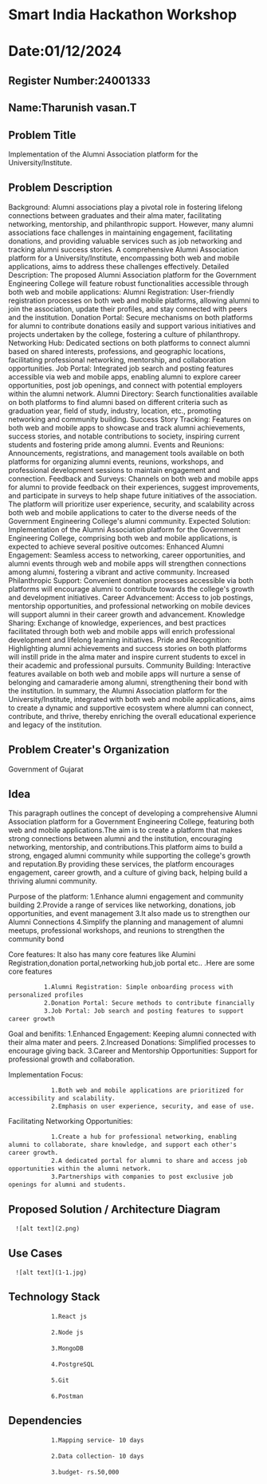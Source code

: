 # Smart India Hackathon Workshop
# Date:01/12/2024
## Register Number:24001333
## Name:Tharunish vasan.T
## Problem Title
Implementation of the Alumni Association platform for the University/Institute.
## Problem Description
Background: Alumni associations play a pivotal role in fostering lifelong connections between graduates and their alma mater, facilitating networking, mentorship, and philanthropic support. However, many alumni associations face challenges in maintaining engagement, facilitating donations, and providing valuable services such as job networking and tracking alumni success stories. A comprehensive Alumni Association platform for a University/Institute, encompassing both web and mobile applications, aims to address these challenges effectively. Detailed Description: The proposed Alumni Association platform for the Government Engineering College will feature robust functionalities accessible through both web and mobile applications: Alumni Registration: User-friendly registration processes on both web and mobile platforms, allowing alumni to join the association, update their profiles, and stay connected with peers and the institution. Donation Portal: Secure mechanisms on both platforms for alumni to contribute donations easily and support various initiatives and projects undertaken by the college, fostering a culture of philanthropy. Networking Hub: Dedicated sections on both platforms to connect alumni based on shared interests, professions, and geographic locations, facilitating professional networking, mentorship, and collaboration opportunities. Job Portal: Integrated job search and posting features accessible via web and mobile apps, enabling alumni to explore career opportunities, post job openings, and connect with potential employers within the alumni network. Alumni Directory: Search functionalities available on both platforms to find alumni based on different criteria such as graduation year, field of study, industry, location, etc., promoting networking and community building. Success Story Tracking: Features on both web and mobile apps to showcase and track alumni achievements, success stories, and notable contributions to society, inspiring current students and fostering pride among alumni. Events and Reunions: Announcements, registrations, and management tools available on both platforms for organizing alumni events, reunions, workshops, and professional development sessions to maintain engagement and connection. Feedback and Surveys: Channels on both web and mobile apps for alumni to provide feedback on their experiences, suggest improvements, and participate in surveys to help shape future initiatives of the association. The platform will prioritize user experience, security, and scalability across both web and mobile applications to cater to the diverse needs of the Government Engineering College's alumni community. Expected Solution: Implementation of the Alumni Association platform for the Government Engineering College, comprising both web and mobile applications, is expected to achieve several positive outcomes: Enhanced Alumni Engagement: Seamless access to networking, career opportunities, and alumni events through web and mobile apps will strengthen connections among alumni, fostering a vibrant and active community. Increased Philanthropic Support: Convenient donation processes accessible via both platforms will encourage alumni to contribute towards the college's growth and development initiatives. Career Advancement: Access to job postings, mentorship opportunities, and professional networking on mobile devices will support alumni in their career growth and advancement. Knowledge Sharing: Exchange of knowledge, experiences, and best practices facilitated through both web and mobile apps will enrich professional development and lifelong learning initiatives. Pride and Recognition: Highlighting alumni achievements and success stories on both platforms will instill pride in the alma mater and inspire current students to excel in their academic and professional pursuits. Community Building: Interactive features available on both web and mobile apps will nurture a sense of belonging and camaraderie among alumni, strengthening their bond with the institution. In summary, the Alumni Association platform for the University/Institute, integrated with both web and mobile applications, aims to create a dynamic and supportive ecosystem where alumni can connect, contribute, and thrive, thereby enriching the overall educational experience and legacy of the institution.
## Problem Creater's Organization
Government of Gujarat

## Idea

This paragraph outlines the concept of developing a comprehensive Alumni Association platform for a Government Engineering College, featuring both web and mobile applications.The aim is to create a platform that makes strong connections between alumni and the institution, encouraging networking, mentorship, and contributions.This platform aims to build a strong, engaged alumni community while supporting the college's growth and reputation.By providing these services, the platform encourages engagement, career growth, and a culture of giving back, helping build a thriving alumni community.

Purpose of the platform:
                      1.Enhance alumni engagement and community building
                      2.Provide a range of services like networking, donations, job opportunities, and event management
                      3.It also made us to strengthen our Alumni Connections
                      4.Simplify the planning and management of alumni meetups, professional workshops, and reunions to strengthen the community bond

Core features:
              It also has many core features like Alumini Registration,donation portal,networking hub,job portal etc.. .Here are some core features

              1.Alumni Registration: Simple onboarding process with personalized profiles
              2.Donation Portal: Secure methods to contribute financially
              3.Job Portal: Job search and posting features to support career growth
              
Goal and benifits:
                 1.Enhanced Engagement: Keeping alumni connected with their alma mater and peers.
                 2.Increased Donations: Simplified processes to encourage giving back.
                 3.Career and Mentorship Opportunities: Support for professional growth and collaboration.

Implementation Focus:

                1.Both web and mobile applications are prioritized for accessibility and scalability.
                2.Emphasis on user experience, security, and ease of use.

Facilitating Networking Opportunities:

                1.Create a hub for professional networking, enabling alumni to collaborate, share knowledge, and support each other's career growth.
                2.A dedicated portal for alumni to share and access job opportunities within the alumni network.
                3.Partnerships with companies to post exclusive job openings for alumni and students.

## Proposed Solution / Architecture Diagram
      ![alt text](2.png)

## Use Cases
      ![alt text](1-1.jpg)

## Technology Stack
                1.React js

                2.Node js 

                3.MongoDB

                4.PostgreSQL 

                5.Git 

                6.Postman

## Dependencies
                1.Mapping service- 10 days

                2.Data collection- 10 days

                3.budget- rs.50,000


